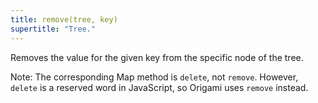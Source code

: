```yaml
---
title: remove(tree, key)
supertitle: "Tree."
---
```


Removes the value for the given key from the specific node of the tree.

Note: The corresponding Map method is `delete`, not `remove`. However, `delete` is a reserved word in JavaScript, so Origami uses `remove` instead.
